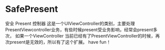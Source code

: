 # SafePresent
安全 Present 控制器
这是一个UIViewController的类别，主要处理PresentViewcontroller业务，有些时候present受业务影响，经常会present多次，
如果一个ViewController 当前已经有了PresentViewController的时候，再次present是无效的，所以有了这个扩展。
have fun！
